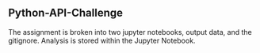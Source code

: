 ## Python-API-Challenge ##
The assignment is broken into two jupyter notebooks, output data, and the gitignore. Analysis is stored within the Jupyter Notebook.